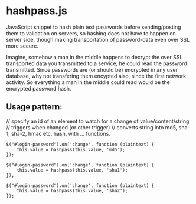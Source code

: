 hashpass.js
==========

JavaScript snippet to hash plain text passwords before sending/posting them to validation on servers, so hashing does not have to happen on server side, though making transportation of password-data even over SSL more secure.

Imagine, somehow a man in the middle happens to decrypt the over SSL transported data you transmitted to a service, he could read the password transmitted. Since passwords are (or should be) encrypted in any user database, why not transfering them encypted also, since the first network activity. So everything a man in the middle could read would be the encrypted password hash.

Usage pattern:
--------------

// specify an id of an element to watch for a change of value/content/string
// triggers when changed (or other trigger)
// converts string into md5, sha-1, sha-2, hmac etc. hash, with ... functions.

    $("#login-password").on('change', function (plaintext) {
        this.value = hashpass(this.value, 'md5');
    });

    $("#login-password").on('change', function (plaintext) {
        this.value = hashpass(this.value, 'sha1');
    });

    $("#login-password").on('change', function (plaintext) {
        this.value = hashpass(this.value, 'sha2');
    });


